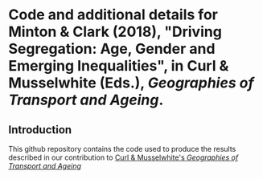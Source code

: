 # Code and additional details for Minton & Clark (2018), "Driving Segregation: Age, Gender and Emerging Inequalities", in Curl & Musselwhite (Eds.), *Geographies of Transport and Ageing*. 

## Introduction

This github repository contains the code used to produce the results described in our contribution to [Curl & Musselwhite's *Geographies of Transport and Ageing*](https://www.palgrave.com/gp/book/9783319763590#aboutBook)
